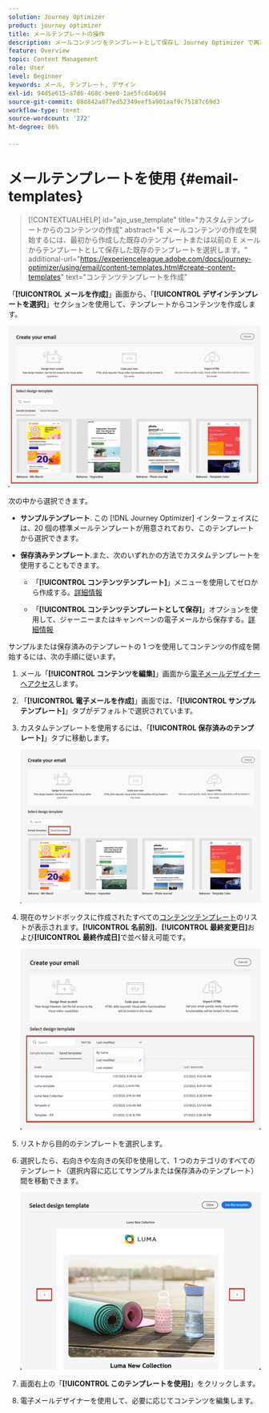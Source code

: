 ```yaml
---
solution: Journey Optimizer
product: journey optimizer
title: メールテンプレートの操作
description: メールコンテンツをテンプレートとして保存し Journey Optimizer で再利用する方法を説明します
feature: Overview
topic: Content Management
role: User
level: Beginner
keywords: メール, テンプレート, デザイン
exl-id: 94d5e615-a7d6-468c-bee8-1ae5fcd4a694
source-git-commit: 08d842a877ed52349eef5a901aaf9c75187c69d3
workflow-type: tm+mt
source-wordcount: '272'
ht-degree: 86%

---
```


# メールテンプレートを使用 {#email-templates}

>[!CONTEXTUALHELP]
>id="ajo_use_template"
>title="カスタムテンプレートからのコンテンツの作成"
>abstract="E メールコンテンツの作成を開始するには、最初から作成した既存のテンプレートまたは以前の E メールからテンプレートとして保存した既存のテンプレートを選択します。"
>additional-url="https://experienceleague.adobe.com/docs/journey-optimizer/using/email/content-templates.html#create-content-templates" text="コンテンツテンプレートを作成"

「**[!UICONTROL メールを作成]**」画面から、「**[!UICONTROL デザインテンプレートを選択]**」セクションを使用して、テンプレートからコンテンツを作成します。

![](assets/email_designer-templates.png)

次の中から選択できます。

* **サンプルテンプレート**. この [!DNL Journey Optimizer] インターフェイスには、20 個の標準メールテンプレートが用意されており、このテンプレートから選択できます。

* **保存済みテンプレート**.また、次のいずれかの方法でカスタムテンプレートを使用することもできます。

   * 「**[!UICONTROL コンテンツテンプレート]**」メニューを使用してゼロから作成する。[詳細情報](content-templates.md#create-template-from-scratch)

   * 「**[!UICONTROL コンテンツテンプレートとして保存]**」オプションを使用して、ジャーニーまたはキャンペーンの電子メールから保存する。[詳細情報](content-templates.md#save-as-template)

サンプルまたは保存済みのテンプレートの 1 つを使用してコンテンツの作成を開始するには、次の手順に従います。

1. メール「**[!UICONTROL コンテンツを編集]**」画面から[電子メールデザイナーへアクセス](get-started-email-design.md)します。

1. 「**[!UICONTROL 電子メールを作成]**」画面では、「**[!UICONTROL サンプルテンプレート]**」タブがデフォルトで選択されています。 

1. カスタムテンプレートを使用するには、「**[!UICONTROL 保存済みのテンプレート]**」タブに移動します。

   ![](assets/email_designer-saved-templates-tab.png)

1. 現在のサンドボックスに作成されたすべての[コンテンツテンプレート](content-templates.md#create-content-templates)のリストが表示されます。**[!UICONTROL 名前別]**、**[!UICONTROL 最終変更日]**&#x200B;および&#x200B;**[!UICONTROL 最終作成日]**&#x200B;で並べ替え可能です。

   ![](assets/email_designer-saved-templates-filter.png)

1. リストから目的のテンプレートを選択します。

1. 選択したら、右向きや左向きの矢印を使用して、1 つのカテゴリのすべてのテンプレート（選択内容に応じてサンプルまたは保存済みのテンプレート）間を移動できます。

   ![](assets/email_designer-saved-templates-navigate.png)

1. 画面右上の「**[!UICONTROL このテンプレートを使用]**」をクリックします。

1. 電子メールデザイナーを使用して、必要に応じてコンテンツを編集します。
